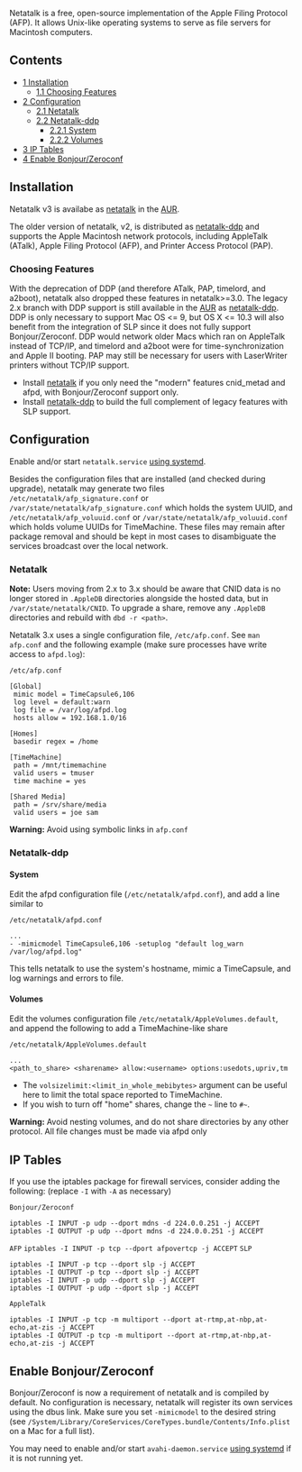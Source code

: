 Netatalk is a free, open-source implementation of the Apple Filing Protocol (AFP). It allows Unix-like operating systems to serve as file servers for Macintosh computers.

## Contents

*   [1 Installation](#Installation)
    *   [1.1 Choosing Features](#Choosing_Features)
*   [2 Configuration](#Configuration)
    *   [2.1 Netatalk](#Netatalk)
    *   [2.2 Netatalk-ddp](#Netatalk-ddp)
        *   [2.2.1 System](#System)
        *   [2.2.2 Volumes](#Volumes)
*   [3 IP Tables](#IP_Tables)
*   [4 Enable Bonjour/Zeroconf](#Enable_Bonjour.2FZeroconf)

## Installation

Netatalk v3 is availabe as [netatalk](https://aur.archlinux.org/packages/netatalk/) in the [AUR](/index.php/AUR "AUR").

The older version of netatalk, v2, is distributed as [netatalk-ddp](https://aur.archlinux.org/packages/netatalk-ddp/) and supports the Apple Macintosh network protocols, including AppleTalk (ATalk), Apple Filing Protocol (AFP), and Printer Access Protocol (PAP).

### Choosing Features

With the deprecation of DDP (and therefore ATalk, PAP, timelord, and a2boot), netatalk also dropped these features in netatalk>=3.0\. The legacy 2.x branch with DDP support is still available in the [AUR](/index.php/AUR "AUR") as [netatalk-ddp](https://aur.archlinux.org/packages/netatalk-ddp/). DDP is only necessary to support Mac OS <= 9, but OS X <= 10.3 will also benefit from the integration of SLP since it does not fully support Bonjour/Zeroconf. DDP would network older Macs which ran on AppleTalk instead of TCP/IP, and timelord and a2boot were for time-synchronization and Apple II booting. PAP may still be necessary for users with LaserWriter printers without TCP/IP support.

*   Install [netatalk](https://aur.archlinux.org/packages/netatalk/) if you only need the "modern" features cnid_metad and afpd, with Bonjour/Zeroconf support only.
*   Install [netatalk-ddp](https://aur.archlinux.org/packages/netatalk-ddp/) to build the full complement of legacy features with SLP support.

## Configuration

Enable and/or start `netatalk.service` [using systemd](/index.php/Systemd#Using_units "Systemd").

Besides the configuration files that are installed (and checked during upgrade), netatalk may generate two files `/etc/netatalk/afp_signature.conf` or `/var/state/netatalk/afp_signature.conf` which holds the system UUID, and `/etc/netatalk/afp_voluuid.conf` or `/var/state/netatalk/afp_voluuid.conf` which holds volume UUIDs for TimeMachine. These files may remain after package removal and should be kept in most cases to disambiguate the services broadcast over the local network.

### Netatalk

**Note:** Users moving from 2.x to 3.x should be aware that CNID data is no longer stored in `.AppleDB` directories alongside the hosted data, but in `/var/state/netatalk/CNID`. To upgrade a share, remove any `.AppleDB` directories and rebuild with `dbd -r <path>`.

Netatalk 3.x uses a single configuration file, `/etc/afp.conf`. See `man afp.conf` and the following example (make sure processes have write access to `afpd.log`):

 `/etc/afp.conf` 

```
[Global]
 mimic model = TimeCapsule6,106
 log level = default:warn
 log file = /var/log/afpd.log
 hosts allow = 192.168.1.0/16

[Homes]
 basedir regex = /home

[TimeMachine]
 path = /mnt/timemachine
 valid users = tmuser
 time machine = yes

[Shared Media]
 path = /srv/share/media
 valid users = joe sam

```

**Warning:** Avoid using symbolic links in `afp.conf`

### Netatalk-ddp

#### System

Edit the afpd configuration file (`/etc/netatalk/afpd.conf`), and add a line similar to

 `/etc/netatalk/afpd.conf` 

```
...
- -mimicmodel TimeCapsule6,106 -setuplog "default log_warn /var/log/afpd.log"
```

This tells netatalk to use the system's hostname, mimic a TimeCapsule, and log warnings and errors to file.

#### Volumes

Edit the volumes configuration file `/etc/netatalk/AppleVolumes.default`, and append the following to add a TimeMachine-like share

 `/etc/netatalk/AppleVolumes.default` 

```
...
<path_to_share> <sharename> allow:<username> options:usedots,upriv,tm
```

*   The `volsizelimit:<limit_in_whole_mebibytes>` argument can be useful here to limit the total space reported to TimeMachine.
*   If you wish to turn off "home" shares, change the `~` line to `#~`.

**Warning:** Avoid nesting volumes, and do not share directories by any other protocol. All file changes must be made via afpd only

## IP Tables

If you use the iptables package for firewall services, consider adding the following: (replace `-I` with `-A` as necessary)

 `Bonjour/Zeroconf` 

```
iptables -I INPUT -p udp --dport mdns -d 224.0.0.251 -j ACCEPT
iptables -I OUTPUT -p udp --dport mdns -d 224.0.0.251 -j ACCEPT
```

 `AFP`  `iptables -I INPUT -p tcp --dport afpovertcp -j ACCEPT`  `SLP` 

```
iptables -I INPUT -p tcp --dport slp -j ACCEPT
iptables -I OUTPUT -p tcp --dport slp -j ACCEPT
iptables -I INPUT -p udp --dport slp -j ACCEPT
iptables -I OUTPUT -p udp --dport slp -j ACCEPT
```

 `AppleTalk` 

```
iptables -I INPUT -p tcp -m multiport --dport at-rtmp,at-nbp,at-echo,at-zis -j ACCEPT
iptables -I OUTPUT -p tcp -m multiport --dport at-rtmp,at-nbp,at-echo,at-zis -j ACCEPT
```

## Enable Bonjour/Zeroconf

Bonjour/Zeroconf is now a requirement of netatalk and is compiled by default. No configuration is necessary, netatalk will register its own services using the dbus link. Make sure you set `-mimicmodel` to the desired string (see `/System/Library/CoreServices/CoreTypes.bundle/Contents/Info.plist` on a Mac for a full list).

You may need to enable and/or start `avahi-daemon.service` [using systemd](/index.php/Systemd#Using_units "Systemd") if it is not running yet.